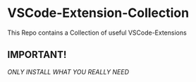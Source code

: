 # VSCode-Extension-Collection
This Repo contains a Collection of useful VSCode-Extensions

## IMPORTANT!
_ONLY INSTALL WHAT YOU REALLY NEED_
